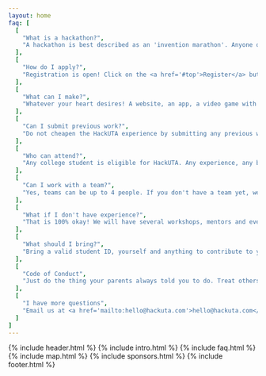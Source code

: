 ```yaml
---
layout: home
faq: [
  [
    "What is a hackathon?",
    "A hackathon is best described as an 'invention marathon'. Anyone of any skill level is welcome to come and invent anything. If you want to build an iOS game, an IOT sticker vending machine, or even the next big social network, come to HackUTA!"
  ],
  [
    "How do I apply?",
    "Registration is open! Click on the <a href='#top'>Register</a> button to start applying!"
  ],
  [
    "What can I make?",
    "Whatever your heart desires! A website, an app, a video game with super VR features, a robot that gives people high fives, the list goes on. Your project will be judged based off its creativity, innovation, coolness factor and technical skills involved."
  ],
  [
    "Can I submit previous work?",
    "Do not cheapen the HackUTA experience by submitting any previous work or class assignments. Doing so will disqualify your team from final judging and awards."
  ],
  [
    "Who can attend?",
    "Any college student is eligible for HackUTA. Any experience, any background, any education, any text editor, you're welcome to attend!"
  ],
  [
    "Can I work with a team?",
    "Yes, teams can be up to 4 people. If you don't have a team yet, we'll help you find one! You can do it alone, but it's not as fun."
  ],
  [
    "What if I don't have experience?",
    "That is 100% okay! We will have several workshops, mentors and even skilled students to help you out! We just want you to have fun and build something cool."
  ],
  [
    "What should I bring?",
    "Bring a valid student ID, yourself and anything to contribute to your hack. This includes a laptop, charger, mouse, keyboard, and your five 27\" monitors if you wanna be THAT kid."
  ],
  [
    "Code of Conduct",
    "Just do the thing your parents always told you to do. Treat others as you want to be treated. <a href='https://static.mlh.io/docs/mlh-code-of-conduct.pdf' target='_blank'>Read me</a>"
  ],
  [
    "I have more questions",
    "Email us at <a href='mailto:hello@hackuta.com'>hello@hackuta.com</a>, and we will reply as soon as we can!"
  ]
]
---
```

{% include header.html %}
{% include intro.html %}
{% include faq.html %}
{% include map.html %}
{% include sponsors.html %}
{% include footer.html %}
